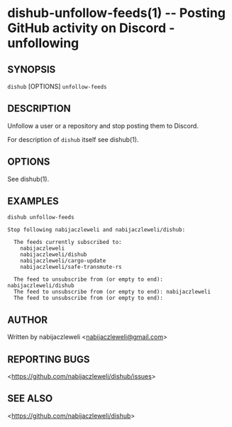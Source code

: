 dishub-unfollow-feeds(1) -- Posting GitHub activity on Discord - unfollowing
===========================================================================

## SYNOPSIS

`dishub` [OPTIONS] `unfollow-feeds`

## DESCRIPTION

Unfollow a user or a repository and stop posting them to Discord.

For description of `dishub` itself see dishub(1).

## OPTIONS

  See dishub(1).

## EXAMPLES

  `dishub unfollow-feeds`

    Stop following nabijaczleweli and nabijaczleweli/dishub:

      The feeds currently subscribed to:
        nabijaczleweli
        nabijaczleweli/dishub
        nabijaczleweli/cargo-update
        nabijaczleweli/safe-transmute-rs

      The feed to unsubscribe from (or empty to end): nabijaczleweli/dishub
      The feed to unsubscribe from (or empty to end): nabijaczleweli
      The feed to unsubscribe from (or empty to end):

## AUTHOR

Written by nabijaczleweli &lt;<nabijaczleweli@gmail.com>&gt;

## REPORTING BUGS

&lt;<https://github.com/nabijaczleweli/dishub/issues>&gt;

## SEE ALSO

&lt;<https://github.com/nabijaczleweli/dishub>&gt;
